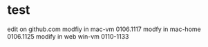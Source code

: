 # test
edit on github.com
modfiy in mac-vm
0106.1117 modfy in mac-home
0106.1125 modify in web
win-vm 0110-1133